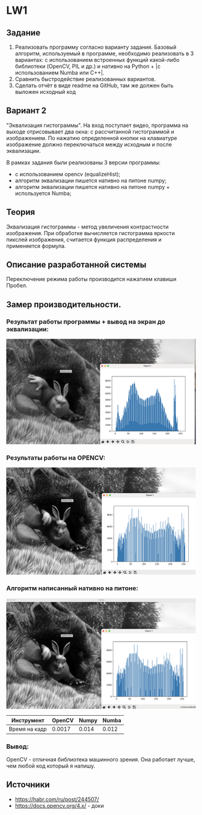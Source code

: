 # LW1

## Задание
  1. Реализовать программу согласно варианту задания. Базовый алгоритм, 
используемый в программе, необходимо реализовать в 3 вариантах: с 
использованием встроенных функций какой-либо библиотеки (OpenCV, 
PIL и др.) и нативно на Python + |с использованием Numba или C++|.
  2. Сравнить быстродействие реализованных вариантов.
  3. Сделать отчёт в виде readme на GitHub, там же должен быть выложен 
исходный код


## Вариант 2

   "Эквализация гистограммы". На вход поступает видео, программа на 
выходе отрисовывает два окна: с рассчитанной гистограммой и 
изображением. По нажатию определенной кнопки на клавиатуре 
изображение должно переключаться между исходным и после 
эквализации.

В рамках задания были реализованы 3 версии программы:
- с использованием opencv (equalizeHist);
- алгоритм эквализации пишется нативно на питоне numpy;
- алгоритм эквализации пишется нативно на питоне numpy + используется Numba;

## Теория
Эквализация гистограммы - метод увеличения контрастности изображения. При обработке вычисляется гистограмма яркости 
пикслей изображения, считается функция распределения и применяется формула.

## Описание разработанной системы

Переключение режима работы производится нажатием клавиши Пробел.

## Замер производительности.
### Результат работы программы + вывод на экран до эквализации:

![](screenshots/without.png)

### Результаты работы на OPENCV:

![](screenshots/opencv.png)

### Алгоритм написанный нативно на питоне:

![](screenshots/native.png)


| Инструмент    | OpenCV | Numpy | Numba |
|---------------|--------|-------|-------|
| Время на кадр | 0.0017 | 0.014 | 0.012 |

### Вывод:

OpenCV - отличная библиотека машинного зрения.
Она работает лучше, чем любой код который я напишу.

## Источники
- https://habr.com/ru/post/244507/
- https://docs.opencv.org/4.x/ - доки